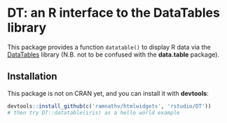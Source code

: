 # DT: an R interface to the DataTables library

This package provides a function `datatable()` to display R data via the [DataTables](http://datatables.net/) library (N.B. not to be confused with the **data.table** package).

## Installation

This package is not on CRAN yet, and you can install it with **devtools**:

```r
devtools::install_github(c('ramnathv/htmlwidgets', 'rstudio/DT'))
# then try DT::datatable(iris) as a hello world example
```
